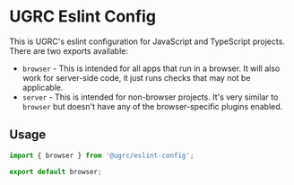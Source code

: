 # UGRC Eslint Config

This is UGRC's eslint configuration for JavaScript and TypeScript projects. There are two exports available:

- `browser` - This is intended for all apps that run in a browser. It will also work for server-side code, it just runs checks that may not be applicable.
- `server` - This is intended for non-browser projects. It's very similar to `browser` but doesn't have any of the browser-specific plugins enabled.

## Usage

```js
import { browser } from '@ugrc/eslint-config';

export default browser;
```
